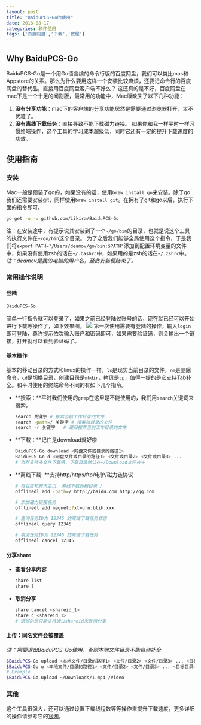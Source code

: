 ```yaml
---
layout: post
title: "BaiduPCS-Go的使用"
date: 2018-08-17
categories: 软件使用
tags: ['百度网盘','下载','教程']
---
```

## Why BaiduPCS-Go
BaiduPCS-Go是一个用Go语言编的命令行版的百度网盘，我们可以类比mas和Appstore的关系。那么为什么要用这样一个安装比较麻烦，还要记命令行的百度网盘的替代品，直接用百度网盘客户端不好么？
这还真的是不好，百度网盘在mac下是一个十足的阉割版，最常用的功能中，Mac版缺失了以下几种功能：
1. **没有分享功能**：mac下的客户端的分享功能居然是需要通过浏览器打开，太不优雅了。
2. **没有离线下载任务**：直接导致不能下载磁力链接。
如果你和我一样平时一样习惯终端操作，这个工具的学习成本超级低，同时它还有一定的提升下载速度的功效。

## 使用指南
### 安装
Mac一般是预装了go的，如果没有的话，使用`brew install go`来安装。除了go我们还需要安装git，同样使用`brew install git`。在拥有了git和go以后，执行下面的指令即可。
```bash
go get -u -v github.com/iikira/BaiduPCS-Go
```
注：在安装途中，有提示说其安装到了一个`~/go/bin`的目录，也就是说这个工具的执行文件在`~/go/bin`这个目录。
为了之后我们能够全局使用这个指令，于是我们将`export PATH="/Users/deamov/go/bin:$PATH"`添加到配置环境变量的文件中，如果没有使用zsh的话在`~/.bashrc`中，如果用的是zsh的话在`~/.zshrc`中。
*注：deamov是我的电脑的用户名，至此安装便结束了。*

### 常用操作说明
#### 登陆
```bash
BaiduPCS-Go
```
简单一行指令就可以登录了，如果之前已经登陆过账号的话，现在就已经可以开始进行下载等操作了，如下效果图。
 ![](https://ws3.sinaimg.cn/large/006tNbRwly1fucuk0k8hnj310c0lojst.jpg)
第一次使用需要有登陆的操作，输入`login`即可登陆，尊许提示依次输入账户和密码即可，如果需要验证码，则会输出一个链接，打开就可以看到验证码了。
#### 基本操作
基本的移动目录的方式和linux的操作一样，`ls`是现实当前目录的文件，`rm`是删除命令，`cd`是切换目录，创建目录是`mkdir`，拷贝是`cp`，值得一提的是它支持Tab补全。和平时使用的终端命令不同的有如下几个指令。
- **搜索：**平时我们使用的`grep`在这里是不能使用的，我们用`search`关键词来搜索。
	```bash
	search 关键字 # 搜索当前工作目录的文件
	search -path=/ 关键字 # 搜索根目录的文件
	search -r 关键字	# 递归搜索当前工作目录的文件 
	```
- **下载：**记住是download就好啦
	```bash
	BaiduPCS-Go download <网盘文件或目录的路径1> 
	BaiduPCS-Go d <网盘文件或目录的路径1> <文件或目录2> <文件或目录3> ...
	# 当然支持多文件下载咯，下载目录默认在~/Download文件夹中
	```
- **离线下载: **支持http/https/ftp/电驴/磁力链协议
	```bash
	# 将百度和腾讯主页, 离线下载到根目录 /
	offlinedl add -path=/ http://baidu.com http://qq.com

	# 添加磁力链接任务
	offlinedl add magnet:?xt=urn:btih:xxx

	# 查询任务ID为 12345 的离线下载任务状态
	offlinedl query 12345

	# 取消任务ID为 12345 的离线下载任务
	offlinedl cancel 12345 
	```
#### 分享share
- **查看分享内容**
	```bash
	share list
	share l
	```
- **取消分享**
	```bash
	share cancel <shareid_1>
	share c <shareid_1>
	# 遗憾的是只能支持通过shareid来取消分享
	```
#### 上传：同名文件会被覆盖
*注：需要退出BaiduPCS-Go使用，否则本地文件目录不能自动补全*
```bash
$BaiduPCS-Go upload <本地文件/目录的路径1> <文件/目录2> <文件/目录3> ... <目标目录>
$BaiduPCS-Go u <本地文件/目录的路径1> <文件/目录2> <文件/目录3> ... <目标目录>
# Example
$BaiduPCS-Go upload ~/Downloads/1.mp4 /Video
```
### 其他
这个工具很强大，还可以通过设置下载线程数等等操作来提升下载速度，更多详细的操作请参考它的[官网](https://github.com/iikira/BaiduPCS-Go)。

